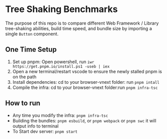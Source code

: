 # Tree Shaking Benchmarks

The purpose of this repo is to compare different Web Framework / Library tree-shaking abilities, build time speed, and bundle size by importing a single `Button` component. 

## One Time Setup
1. Set up pnpm: Open powershell, run `iwr https://get.pnpm.io/install.ps1 -useb | iex`
2. Open a new terminal/restart vscode to ensure the newly stalled pnpm is on the path
3. Install dependencies: cd to your browser-vnext folder: run `pnpm intall`
4. Compile the infra: cd to your browser-vnext folder:run `pnpm infra-tsc`

## How to run
- Any time you modify the infra: `pnpm infra-tsc`
- Building the bundles: `pnpm esbuild`, or `pnpm webpack` or `pnpm swc` it will output info to terminal
- To Start dev server: `pnpm start`

